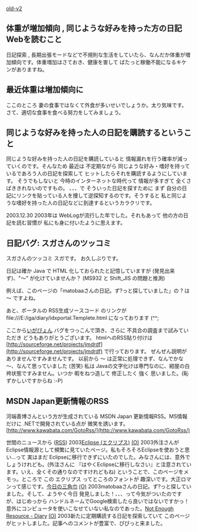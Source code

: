 [old-v2](ig031207-orig.html)

## 体重が増加傾向 , 同じような好みを持った方の日記Webを読むこと

日記探索 , 長期出張モードなどで不規則な生活をしていたら、なんだか体重が増加傾向です。体重増加はさておき、健康を害して ばたっと稼働不能になるキケンがありますね。






## 最近体重は増加傾向に


ここのところ 妻の食事ではなくて外食が多いせいでしょうか。太り気味です。さて、適切な食事を食べる努力をしてみましょう。

## 同じような好みを持った人の日記を購読するということ


同じような好みを持った人の日記を購読していると 情報漏れを行う確率が減っていくのです。そんなため
最近は 不定期ながら 同じような好み・嗜好を持っているであろう人の日記を探索して
ヒットしたらそれを購読するようにしています。
そうでもしないと 今時のインターネットな時代って 情報が多すぎて 全くさばききれないのですもの。
、、、で そういった日記を探すために まず 自分の日記にリンクを貼っている人を捜して逆探知するのです。そうすると
私と同じような嗜好を持った人の日記などに到達するというカラクリです。

2003.12.30 2003年は WebLogが流行した年でした。それもあって 他の方の日記を読む習慣が
私にも身に付いたように思えます。

## 日記バグ: スガさんのツッコミ


スガさんのツッコミ
スガです。
お久しぶりです。

日記は確か Java で HTML 化しておられたと記憶していますが (発見出来ず)、"～"
が化けていませんか？ (MS932 と Shift_JIS の問題と推測)

例えば、このページの「matobaaさんの日記。ず?っと探していました」の ? は ～ ですよね。

あと、ポータルの RSS生成ソースコード のリンクが
file:///E:/iga/diary/idxportal.Templete.html
になっております (^^;


ここから[いがぴょん](http://www.igapyon.jp/igapyon/diary/memo/memoigapyon.html)
バグをつっこんで頂き、さらに 不具合の調査まで試みていただき どうもありがとうございます。
htmlへのRSS貼り付けは [http://sourceforge.net/projects/jmdrdf](http://sourceforge.net/projects/jmdrdf)
  で行っております。
  ぜんぜん説明がありませんですみませんです。
  以前から ～ は正常に処理できず、なんでかな～、なんて思っていました (苦笑)
  私は Javaの文字化けは専門なのに、紺屋の白袴状態ですみません。いつか 暇をねつ造して
  修正したく 強く 思いました。(恥ずかしいですからね :-P)


## MSDN Japan更新情報のRSS


河端善博さんという方が生成されている MSDN Japan 更新情報RSS。MS情報だけに
.NETで開発されている点が 微笑を誘います。
[http://www.kawabata.com/GotoRss/](http://www.kawabata.com/GotoRss/)




世間のニュースから ([RSS](ig031207-news.xml)) 2003[Eclipse (エクリプス)](http://www.eclipsewiki.net/eclipse/) [(O)](http://www.eclipsewiki.net/eclipse/) 2003外注さんがEclipse情報源として頻繁に見ていたページ。私もそろそろEclipseを使おうと思い…って 実はまだ Eclipseに移行できずにいたのでした。みなさんには、意外でしょうけれども。(外注さんに 『はやくEclipseに移行しなさい』と注意されています。いえ、全くその通りなのですけれどもね) ということで、このページをメモっ。ところで この エクリプス ってところのフォントが 趣深いです。大正ロマンって感じです。[今日の三角巾](http://matobaa.tdiary.net/) [(O)](http://matobaa.tdiary.net/) 2003matobaaさんの日記。ず?っと探していました。そして、ようやく今日 発見しました！、、、って今気がついたのですが、はじめっから ハンドルネームでGoogle検索したら良いではないですかっ！ 意外にコンピュータを使いこなせていない私なのであった。[Not Enough Resource - Diary](http://javaballista.ddo.jp/kjdiary/index.html) [(O)](http://javaballista.ddo.jp/kjdiary/index.html) 2003新たに定期購読する日記を探索していて このページがヒットしました。記事へのコメントが豊富で、ぴぴっと来ました。
